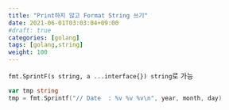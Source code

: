 ```yaml
---
title: "Print하지 않고 Format String 쓰기"
date: 2021-06-01T03:03:04+09:00
#draft: true
categories: [golang]
tags: [golang,string]
weight: 100
---
```


`fmt.SprintF(s string, a ...interface{}) string`로 가능

```go
var tmp string
tmp = fmt.Sprintf("// Date  : %v %v %v\n", year, month, day)
```